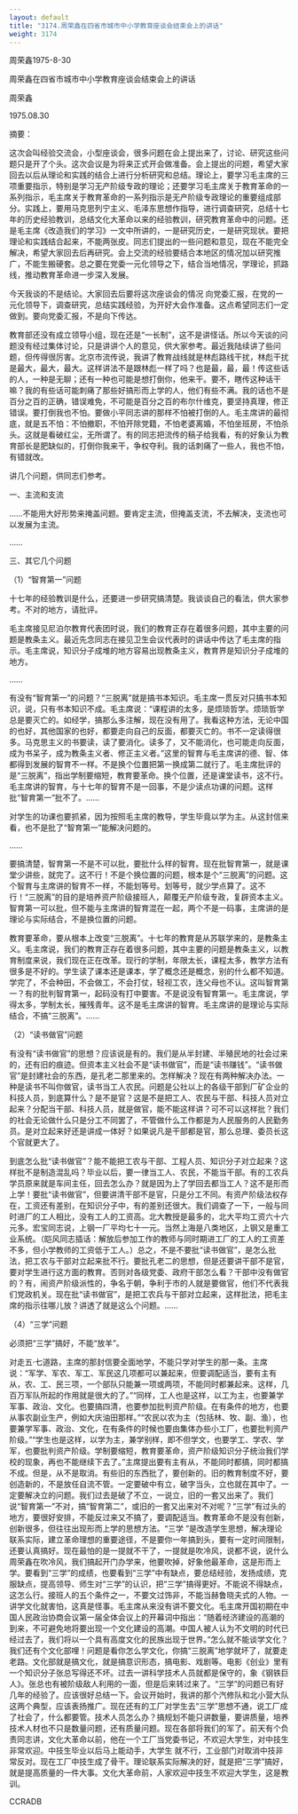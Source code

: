 ```yaml
---
layout: default
title: "3174.周荣鑫在四省市城市中小学教育座谈会结束会上的讲话"
weight: 3174
---
```


周荣鑫1975-8-30

周荣鑫在四省市城市中小学教育座谈会结束会上的讲话

周荣鑫

1975.08.30

摘要：

这次会叫经验交流会，小型座谈会，很多问题在会上提出来了，讨论、研究这些问题只是开了个头。这次会议是为将来正式开会做准备。会上提出的问题，希望大家回去以后从理论和实践的结合上进行分析研究和总结。理论上，要学习毛主席的三项重要指示，特别是学习无产阶级专政的理论；还要学习毛主席关于教育革命的一系列指示，毛主席关于教育革命的一系列指示是无产阶级专政理论的重要组成部分。实践上，要用马克思列宁主义、毛泽东思想作指导，进行调查研究，总结十七年的历史经验教训，总结文化大革命以来的经验教训，研究教育革命中的问题。还是毛主席《改造我们的学习》一文中所讲的，一是研究历史，一是研究现状。要把理论和实践结合起来，不能两张皮。同志们提出的一些问题和意见，现在不能完全解决，希望大家回去后再研究。会上交流的经验要结合本地区的情况加以研究推广，不能生搬硬套。总之要在党委一元化领导之下，结合当地情况，学理论，抓路线，推动教育革命进一步深入发展。

今天我谈的不是结论。大家回去后要将这次座谈会的情况 向党委汇报，在党的一元化领导下，调查研究，总结实践经验，为开好大会作准备。这点希望同志们一定做到。要向党委汇报，不是向下传达。

教育部还没有成立领导小组，现在还是“一长制”，这不是讲怪话。所以今天谈的问题没有经过集体讨论，只是讲讲个人的意见，供大家参考。最近我陆续讲了些问题，但传得很厉害。北京市流传说，我讲了教育战线就是林彪路线干扰，林彪干扰是最大，最大，最大。这样讲法不是跟林彪一样了吗？也是最，最，最！传这些话的人，一种是无聊；还有一种也可能是想打倒你，他来干。要不，瞎传这种话干嘛？我的有些话可能刺痛了那些好搞形而上学的人，他们有些不满。我的话也不是百分之百的正确，错误难免，不可能是百分之百的布尔什维克，要坚持真理，修正错误。要打倒我也不怕。要做小平同志讲的那样不怕被打倒的人。毛主席讲的最彻底，就是五不怕：不怕撤职，不怕开除党籍，不怕老婆离婚，不怕坐班房，不怕杀头。这就是看破红尘，无所谓了。有的同志把流传的稿子给我看，有的好象认为教育部长是肥缺似的，打倒你我来干，争权夺利。我的话刺痛了一些人，我也不怕，有错就改。

讲几个问题，供同志们参考。

一、主流和支流

……不能用大好形势来掩盖问题。要肯定主流，但掩盖支流，不去解决，支流也可以发展为主流。

……

三、其它几个问题

（1）“智育第一”问题

十七年的经验教训是什么，还要进一步研究搞清楚。我谈谈自己的看法，供大家参考。不对的地方，请批评。

毛主席接见尼泊尔教育代表团时说，我们的教育正存在着很多问题，其中主要的问题是教条主义。最近先念同志在接见卫生会议代表时的讲话中传达了毛主席的指示。毛主席说，知识分子成堆的地方容易出现教条主义，教育界是知识分子成堆的地方。

……

有没有“智育第一”的问题？“三脱离”就是搞书本知识。毛主席一贯反对只搞书本知识，说，只有书本知识不成。毛主席说：“课程讲的太多，是烦琐哲学。烦琐哲学总是要灭亡的。如经学，搞那么多注解，现在没有用了。我看这种方法，无论中国的也好，其他国家的也好，都要走向自己的反面，都要灭亡的。书不一定读得很多。马克思主义的书要读，读了要消化。读多了，又不能消化，也可能走向反面，成为书呆子，成为教条主义者、修正主义者。”这里的智育与毛主席讲的德、智、体都得到发展的智育不一样。不是换个位置把第一换成第二就行了。毛主席批评的是“三脱离”，指出学制要缩短，教育要革命。换个位置，还是课堂读书，这不行。毛主席讲的智育，与十七年的智育不是一回事，不是少读点功课的问题。这样批“智育第一”批不了。……

对学生的功课也要抓紧，因为按照毛主席的教导，学生毕竟以学为主。从这封信来看，也不是批了“智育第一”能解决问题的。

……

要搞清楚，智育第一不是不可以批，要批什么样的智育。现在批智育第一，就是课堂少讲些，就完了。这不行！不是个换位置的问题，根本是个“三脱离”的问题。这个智育与主席讲的智育不一样，不能划等号。划等号，就少学点算了。这不行！“三脱离”的目的是培养资产阶级接班人，颠覆无产阶级专政，复辟资本主义。智育第一可以批，但不能与主席讲的智育混在一起，两个不是一码事，主席讲的是理论与实际结合，不是换位置的问题。

教育要革命，要从根本上改变“三脱离”。十七年的教育是从苏联学来的，是教条主义。毛主席说，我们的教育正存在着很多问题，其中主要的问题是教条主义，以教育制度来说，我们现在正在改革。现行的学制，年限太长，课程太多，教学方法有很多是不好的。学生读了课本还是课本，学了概念还是概念，别的什么都不知道。学完了，不会种田，不会做工，不会打仗，轻视工农，连父母也不认。这叫智育第一？有的批判智育第一，起码没有打中要害。不是说没有智育第一。毛主席说，学得太多，学制太长，摧残青年。这不是毛主席讲的智育。毛主席讲的是理论与实际结合，不搞“三脱离”。……

（2）“读书做官”问题

有没有“读书做官”的思想？应该说是有的。我们是从半封建、半殖民地的社会过来的，还有旧的痕迹。但资本主义社会不是“读书做官”，而是“读书赚钱”。“读书做官”是封建社会的东西，是孔老二那里来的。怎样解决？现在有两种解决办法。一种是读书不叫你做官，读书当工人农民。问题是公社以上的各级干部到厂矿企业的科技人员，到底算什么？是不是官？这是不是把工人、农民与干部、科技人员对立起来？分配当干部、科技人员，就是做官，能不能这样讲？可不可以这样批？我们的社会无论做什么只是分工不同罢了，不管做什么工作都是为人民服务的人民勤务员。是对立起来好还是讲成一体好？如果说凡是干部都是官，那么总理、委员长这个官就更大了。

到底怎么批“读书做官”？能不能把工农与干部、工程人员、知识分子对立起来？这样批不是制造混乱吗？毕业以后，要一律当工人、农民，不能当干部。有的工农兵学员原来就是车间主任，回去怎么办？就是因为上了学回去都当工人？这不是形而上学！要批“读书做官”，但要讲清干部不是官，只是分工不同。有资产阶级法权存在，工资还有差别，在知识分子中，有的差别还很大。我们调查了一下，一般与同时进厂的工人相比，没有工人的工资高。北大教授是最多的，北大平均工资六十六元多。宏宝同志说，上钢一厂平均七十一元。当然上海是八类地区，上钢又是重工业系统。（皑风同志插话：解放后参加工作的教师与同时期进工厂的工人的工资差不多，但小学教师的工资低于工人。）总之，不是不要批“读书做官”，是怎么批法，把工农与干部对立起来批不行。要批孔老二的思想，但是还要讲干部不是官，要对学生进行这方面的教育。否则对各级党委、政府干部怎么看？干部中没有做官的？有，闹资产阶级派性的，争名于朝，争利于市的人就是要做官，他们不代表我们党政机关。现在批“读书做官”，是把工农兵与干部对立起来，这样批法，把毛主席的指示往哪儿放？讲透了就是这么个问题。……

（4）“三学”问题

必须把“三学”搞好，不能“放羊”。

对走五·七道路，主席的那封信要全面地学，不能只学对学生的那一条。主席说：“军学、军农、军工、军民这几项都可以兼起来，但要调配适当，要有主有从，农、工、民三项，一个部队只能兼一项或两项，不能同时都兼起来。这样，几百万军队所起的作用就是很大的了。”“同样，工人也是这样，以工为主，也要兼学军事、政治、文化。也要搞四清，也要参加批判资产阶级。在有条件的地方，也要从事农副业生产，例如大庆油田那样。”“农民以农为主（包括林、牧、副、渔），也要兼学军事、政治、文化，在有条件的时候也要由集体办些小工厂，也要批判资产阶级。”“学生也是这样，以学为主，兼学别样，即不但学文，也要学工、学农、学军，也要批判资产阶级。学制要缩短，教育要革命，资产阶级知识分子统治我们学校的现象，再也不能继续下去了。”主席提出要有主有从，不能同时都搞，同时都搞不成。但是，从不是取消。有些旧的东西批了，要创新的。旧的教育制度不好，要创造新的，不是放任自流不管。一定要破中有立，破字当头，立也就在其中了。一定要解决立的问题。我们过去是破了不立，一说立，旧的一套又出来了。我们说“智育第一”不对，搞“智育第二”，或旧的一套又出来对不对呢？“三学”有过头的地方，要很好安排，不能反过来又不搞了，要调配适当。教育革命不是没有创新，创新很多，但往往出现形而上学的思想方法。“三学 ”是改造学生思想，解决理论联系实际，建立革命理想的重要途径，不是要你一年搞到头，要有一定时间限制，还要认真搞好。现在最怕的是一提就不干了，一提就是吹冷风，说都不说，说什么周荣鑫在吹冷风，我们搞起开门办学来，他要吹掉，好象他最革命，这是形而上学。要看到“三学”的成绩，也要看到“三学”中有缺点，要总结经验，发扬成绩，克服缺点，提高领导、师生对“三学”的认识，把“三学”搞得更好。不能说不得缺点，这怎么行。接班人的五个条件之一，不要文过饰非，不能当赫鲁晓夫式的人物。一讲学文化就害怕，这真是怪事。毛主席从来没有讲不要文化。毛主席开国初期在中国人民政治协商会议第一届全体会议上的开幕词中指出：“随着经济建设的高潮的到来，不可避免地将要出现一个文化建设的高潮。中国人被人认为不文明的时代已经过去了，我们将以一个具有高度文化的民族出现于世界。”怎么就不能谈学文化？我们还有个文化部哩！问题是看你怎么学文化，你搞“三脱离”地学就坏了，就要走老路。文化部就是搞文化，就是搞意识形态，搞电影、戏剧等。电影《创业》里有一个知识分子张总写得还不坏。过去一讲科学技术人员就都是保守的，象《钢铁巨人》。张总也有被阶级敌人利用的一面，但是后来转过来了。“三学”的问题已有好几年的经验了。应该很好总结一下。会议开始时，我讲的那个汽修队和北小营大队这两个典型，应该表扬推广。现在还有的工厂对学生去“三学”思想不通，说工厂成了社会了，什么都要管。技术人员怎么办？搞规划不能只讲数量，要讲质量，培养技术人材也不只是数量问题，还有质量问题。现在各部将我们的军了。前天有个负责同志讲，文化大革命以前，他在一个工厂当党委书记，不欢迎大学生，对中技生非常欢迎。中技生毕业以后马上能动手，大学生 就不行，工业部门对取消中技非常反对。现在工厂中技生成了骨干。理论联系实际解决的好，就是把“三学”搞好，就是提高质量的一件大事。文化大革命前，人家欢迎中技生不欢迎大学生，这是教训。

CCRADB

